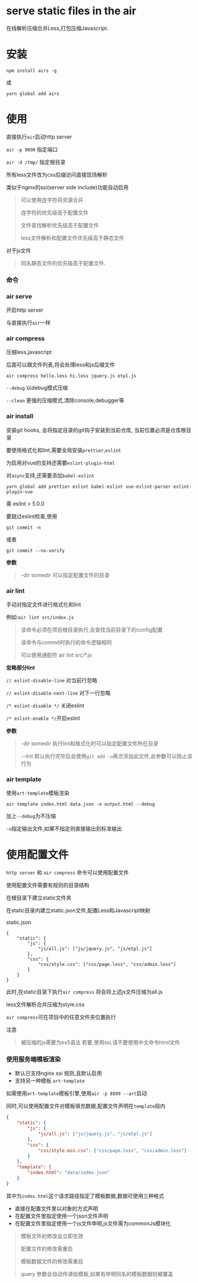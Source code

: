 
# serve static files in the air

在线解析压缩合并Less,打包压缩Javascript.


# 安装
`npm install airs -g`

或

`yarn global add airs`

# 使用

直接执行`air`启动http server

`air -p 9090`  指定端口

`air -d /tmp/` 指定根目录

所有less文件改为css后缀访问直接现场解析

类似于nginx的ssi(server side include)功能自动启用

> 可以使用连字符将资源合并
>
> 连字符的优先级高于配置文件
>
> 文件查找解析优先级高于配置文件
>
> less文件解析和配置文件优先级高于静态文件

对于js文件

> 同名静态文件的优先级高于配置文件.



### 命令

### air serve

开启http server

与直接执行`air`一样



### air compress

压缩less,javascript

后面可以跟文件列表,将会处理less和js后缀文件

`air compress hello.less hi.less jquery.js etpl.js`

`--debug` 以debug模式压缩

`--clean` 更强的压缩模式,清除console,debugger等



### air install

安装git hooks, 会将指定目录的git钩子安装到当前仓库, 当前位置必须是仓库根目录

要使用格式化和lint,需要全局安装`prettier`,`eslint`

为启用对vue的支持还需要`eslint-plugin-html`

对`async`支持,还需要添加`babel-eslint`

```
yarn global add prettier eslint babel-eslint vue-eslint-parser eslint-plugin-vue

```

需 eslint > 5.0.0

要跳过eslint检查,使用

`git commit -n`

或者

`git commit --no-verify`

**参数**

> -dir somedir  可以指定配置文件的目录



### air lint

手动对指定文件进行格式化和lint

例如:`air lint src/index.js`

> 该命令必须在项目根目录执行,会查找当前目录下的config配置
>
> 该命令与commit时执行的命令逻辑相同
>
> 可以使用通配符 air lint src/*.js



**忽略部分lint**

`// eslint-disable-line` 对当前行忽略

`// eslint-disable-next-line` 对下一行忽略

`/* eslint-disable */` 关闭eslint

`/* eslint-enable */`开启eslint

**参数**

> -dir somedir 执行lint和格式化时可以指定配置文件所在目录
> 
> --lint 默认执行完毕后会使用`git add -u`再次添加此文件,此参数可以阻止该行为

### air template

使用`art-template`模板渲染

`air template index.html data.json -o output.html --debug`

加上`--debug`为不压缩

`-o`指定输出文件,如果不指定则直接输出到标准输出




# 使用配置文件

`http server` 和  `air compress` 命令可以使用配置文件

使用配置文件需要有规则的目录结构

在根目录下建立static文件夹

在static目录内建立static.json文件,配置Less和Javascript映射

static.json

```
{
	"static": {
		"js": {
			"js/all.js": ["js/jquery.js", "js/etpl.js"]
		},
		"css": {
			"css/style.css": ["css/page.less", "css/admin.less"]
		}
	}
}

```
此时,在static目录下执行`air compress` 将会将上述js文件压缩为all.js

less文件解析合并压缩为style.css

`air compress`可在项目中的任意文件夹位置执行

注意

> 被压缩的js需要为es5语法
> 若要,使用ssi,请不要使用中文命令html文件



### 使用服务端模板渲染



* 默认已支持nginx ssi 规则,且默认启用
* 支持另一种模板 `art-template`

如需使用`art-template`模板引擎,使用`air -p 8899 --art`启动

同时,可以使用配置文件对模板填充数据,配置文件声明在`template`段内

```json
{
	"static": {
		"js": {
			"js/all.js": ["js/jquery.js", "js/etpl.js"]
		},
		"css": {
			"css/style.min.css": ["css/page.less", "css/admin.less"]
		}
	},
	"template": {
		"index.html": "data/index.json"
	}
}

```

其中为`index.html`这个请求路径指定了模板数据,数据可使用三种格式

* 直接在配置文件里以对象的方式声明
* 在配置文件里指定使用一个json文件声明
* 在配置文件里指定使用一个js文件申明,js文件需为commonJs模块化



> 模板文件的修改会立即生效
>
> 配置文件的修改需重启
>
> 模板数据文件的修改需重启
>
> query 参数会自动传递给模板,如果有申明同名的模板数据则被覆盖

